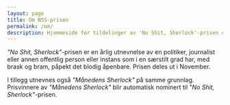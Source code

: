 ```yaml
---
layout: page
title: Om NSS-prisen
permalink: /om/
description: Hjemmeside for tildelinger av 'No Shit, Sherlock'-prisen og Månedens Sherlock
---
```


_"No Shit, Sherlock"_-prisen er en årlig utnevnelse av en politiker, journalist eller annen
offentlig person eller instans som i en særstilt grad har, med brask og bram, påpekt det blodig
åpenbare. Prisen deles ut i November.

I tillegg utnevnes også _"Månedens Sherlock"_ på samme grunnlag. Prisvinnere av _"Månedens
Sherlock"_ blir automatisk nominert til _"No Shit, Sherlock"_-prisen.
